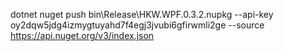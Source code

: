 dotnet nuget push bin\Release\HKW.WPF.0.3.2.nupkg --api-key oy2dqw5jdg4izmygtuyahd7f4egj3jvubi6gfirwmli2ge --source https://api.nuget.org/v3/index.json